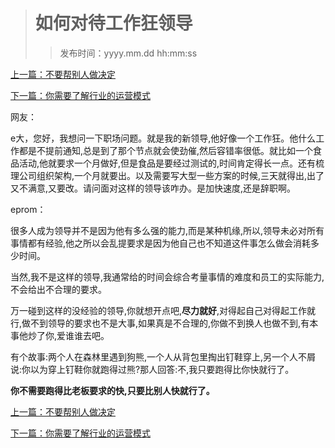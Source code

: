 ># 如何对待工作狂领导
>
>>发布时间：yyyy.mm.dd hh:mm:ss

[上一篇：不要帮别人做决定](https://t.zsxq.com/j6YVVje)

[下一篇：你需要了解行业的运营模式](https://t.zsxq.com/vjaaEUn)

网友：

e大，您好，我想问一下职场问题。就是我的新领导,他好像一个工作狂。他什么工作都是不提前通知,总是到了那个节点就会使劲催,然后容错率很低。就比如一个食品活动,他就要求一个月做好,但是食品是要经过测试的,时间肯定得长一点。还有梳理公司组织架构,一个月就要出。以及需要写大型一些方案的时候,三天就得出,出了又不满意,又要改。请问面对这样的领导该咋办。是加快速度,还是辞职啊。 

eprom：

很多人成为领导并不是因为他有多么强的能力,而是某种机缘,所以,领导未必对所有事情都有经验,他之所以会乱提要求是因为他自己也不知道这件事怎么做会消耗多少时间。 

当然,我不是这样的领导,我通常给的时间会综合考量事情的难度和员工的实际能力,不会给出不合理的要求。 

万一碰到这样的没经验的领导,你就想开点吧,**尽力就好**,对得起自己对得起工作就行,做不到领导的要求也不是大事,如果真是不合理的,你做不到换人也做不到,有本事他炒了你,爱谁谁去吧。 

有个故事:两个人在森林里遇到狗熊,一个人从背包里掏出钉鞋穿上,另一个人不屑说:你以为穿上钉鞋你就跑得过熊?那人回答:不,我只要跑得比你快就行了。 

**你不需要跑得比老板要求的快,只要比别人快就行了。**

[上一篇：不要帮别人做决定](https://t.zsxq.com/j6YVVje)

[下一篇：你需要了解行业的运营模式](https://t.zsxq.com/vjaaEUn)


















​     











